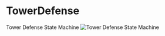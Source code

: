 # TowerDefense
Tower Defense State Machine
![Tower Defense State Machine](https://user-images.githubusercontent.com/40936755/125076255-fb095400-e0bf-11eb-9c76-56fc94e0d36c.gif)
